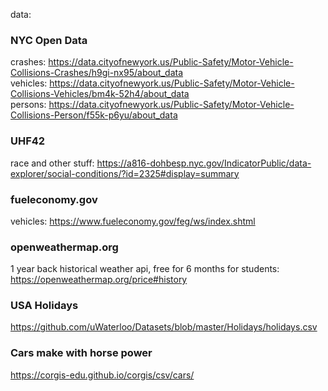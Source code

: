 data:

### NYC Open Data
crashes: https://data.cityofnewyork.us/Public-Safety/Motor-Vehicle-Collisions-Crashes/h9gi-nx95/about_data <br>
vehicles: https://data.cityofnewyork.us/Public-Safety/Motor-Vehicle-Collisions-Vehicles/bm4k-52h4/about_data <br>
persons: https://data.cityofnewyork.us/Public-Safety/Motor-Vehicle-Collisions-Person/f55k-p6yu/about_data

### UHF42
race and other stuff: https://a816-dohbesp.nyc.gov/IndicatorPublic/data-explorer/social-conditions/?id=2325#display=summary

### fueleconomy.gov
vehicles: https://www.fueleconomy.gov/feg/ws/index.shtml

### openweathermap.org
1 year back historical weather api, free for 6 months for students: https://openweathermap.org/price#history

### USA Holidays
https://github.com/uWaterloo/Datasets/blob/master/Holidays/holidays.csv

### Cars make with horse power
https://corgis-edu.github.io/corgis/csv/cars/
